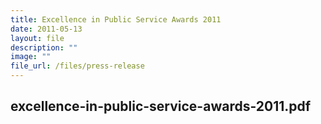 ```yaml
---
title: Excellence in Public Service Awards 2011
date: 2011-05-13
layout: file
description: ""
image: ""
file_url: /files/press-release
---
```

excellence-in-public-service-awards-2011.pdf
---
